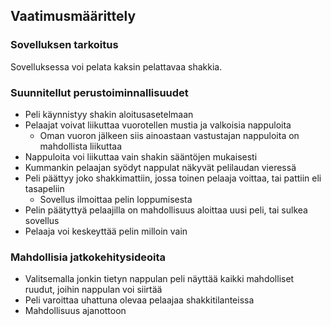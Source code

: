 ## Vaatimusmäärittely

### Sovelluksen tarkoitus
Sovelluksessa voi pelata kaksin pelattavaa shakkia.

### Suunnitellut perustoiminnallisuudet
- Peli käynnistyy shakin aloitusasetelmaan
- Pelaajat voivat liikuttaa vuorotellen mustia ja valkoisia nappuloita
  - Oman vuoron jälkeen siis ainoastaan vastustajan nappuloita on mahdollista liikuttaa
- Nappuloita voi liikuttaa vain shakin sääntöjen mukaisesti
- Kummankin pelaajan syödyt nappulat näkyvät pelilaudan vieressä
- Peli päättyy joko shakkimattiin, jossa toinen pelaaja voittaa, tai pattiin eli tasapeliin
  - Sovellus ilmoittaa pelin loppumisesta
- Pelin päätyttyä pelaajilla on mahdollisuus aloittaa uusi peli, tai sulkea sovellus
- Pelaaja voi keskeyttää pelin milloin vain

### Mahdollisia jatkokehitysideoita
- Valitsemalla jonkin tietyn nappulan peli näyttää kaikki mahdolliset ruudut, joihin nappulan voi siirtää
- Peli varoittaa uhattuna olevaa pelaajaa shakkitilanteissa
- Mahdollisuus ajanottoon
